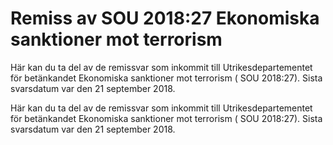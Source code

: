 # Remiss av SOU 2018:27 Ekonomiska sanktioner mot terrorism

Här kan du ta del av de remissvar som inkommit till Utrikesdepartementet för betänkandet Ekonomiska sanktioner mot terrorism ( SOU 2018:27). Sista svarsdatum var den 21 september 2018.

Här kan du ta del av de remissvar som inkommit till Utrikesdepartementet för betänkandet Ekonomiska sanktioner mot terrorism ( SOU 2018:27). Sista svarsdatum var den 21 september 2018.

